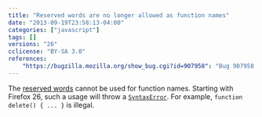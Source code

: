 ```yaml
---
title: "Reserved words are no longer allowed as function names"
date: "2013-09-19T23:58:13-04:00"
categories: ["javascript"]
tags: []
versions: "26"
cclicense: "BY-SA 3.0"
references:
    "https://bugzilla.mozilla.org/show_bug.cgi?id=907958": "Bug 907958 – Restrict function names to non-keywords"
---
```

The [reserved words](https://developer.mozilla.org/en-US/docs/Web/JavaScript/Reference/Reserved_Words) cannot be used for function names. Starting with Firefox 26, such a usage will throw a [`SyntaxError`](https://developer.mozilla.org/en-US/docs/Web/JavaScript/Reference/Global_Objects/SyntaxError). For example, `function delete() { ... }` is illegal.

